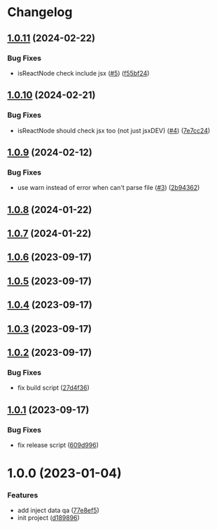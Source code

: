 # Changelog

## [1.0.11](https://github.com/wongnai/rollup-plugin-data-qa/compare/v1.0.10...v1.0.11) (2024-02-22)


### Bug Fixes

* isReactNode check include jsx ([#5](https://github.com/wongnai/rollup-plugin-data-qa/issues/5)) ([f55bf24](https://github.com/wongnai/rollup-plugin-data-qa/commit/f55bf24b83b46332bf1e60ecfb9b29350f98c079))

## [1.0.10](https://github.com/wongnai/rollup-plugin-data-qa/compare/v1.0.9...v1.0.10) (2024-02-21)


### Bug Fixes

* isReactNode should check jsx too (not just jsxDEV) ([#4](https://github.com/wongnai/rollup-plugin-data-qa/issues/4)) ([7e7cc24](https://github.com/wongnai/rollup-plugin-data-qa/commit/7e7cc24418703fe34c532f90f3ffca915296b5ef))

## [1.0.9](https://github.com/wongnai/rollup-plugin-data-qa/compare/v1.0.8...v1.0.9) (2024-02-12)


### Bug Fixes

* use warn instead of error when can't parse file ([#3](https://github.com/wongnai/rollup-plugin-data-qa/issues/3)) ([2b94362](https://github.com/wongnai/rollup-plugin-data-qa/commit/2b94362aca4d6e8cc09a8caa1d53cd54b251a833))

## [1.0.8](https://github.com/wongnai/rollup-plugin-data-qa/compare/v1.0.7...v1.0.8) (2024-01-22)

## [1.0.7](https://github.com/wongnai/rollup-plugin-data-qa/compare/v1.0.6...v1.0.7) (2024-01-22)

## [1.0.6](https://github.com/wongnai/rollup-plugin-data-qa/compare/v1.0.5...v1.0.6) (2023-09-17)

## [1.0.5](https://github.com/wongnai/rollup-plugin-data-qa/compare/v1.0.4...v1.0.5) (2023-09-17)

## [1.0.4](https://github.com/wongnai/rollup-plugin-data-qa/compare/v1.0.3...v1.0.4) (2023-09-17)

## [1.0.3](https://github.com/wongnai/rollup-plugin-data-qa/compare/v1.0.2...v1.0.3) (2023-09-17)

## [1.0.2](https://github.com/wongnai/rollup-plugin-data-qa/compare/v1.0.1...v1.0.2) (2023-09-17)


### Bug Fixes

* fix build script ([27d4f36](https://github.com/wongnai/rollup-plugin-data-qa/commit/27d4f36798c229658feca78f26039f9cb4640598))

## [1.0.1](https://github.com/wongnai/rollup-plugin-data-qa/compare/v1.0.0...v1.0.1) (2023-09-17)


### Bug Fixes

* fix release script ([609d996](https://github.com/wongnai/rollup-plugin-data-qa/commit/609d996aa594bf0f2632918644897e723378fb86))

# 1.0.0 (2023-01-04)


### Features

* add inject data qa ([77e8ef5](https://github.com/wongnai/rollup-plugin-data-qa/commit/77e8ef5cb684d423521adf34ca3d89a2cf08aacc))
* init project ([d189896](https://github.com/wongnai/rollup-plugin-data-qa/commit/d189896e19fceb399a5e2931c84def44f7bea297))
